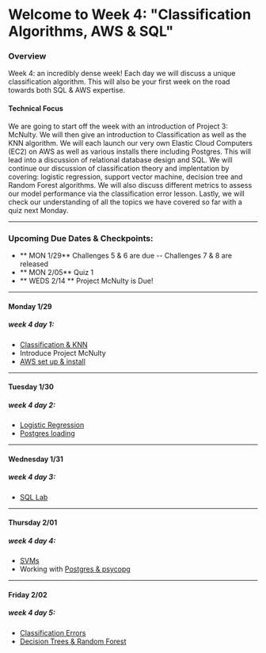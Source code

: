 # Welcome to Week 4: "Classification Algorithms, AWS & SQL" 

### <a name="overview"></a>Overview

Week 4: an incredibly dense week! Each day we will discuss a unique classification algorithm. 
This will also be your first week on the road towards both SQL & AWS expertise.  


#### Technical Focus

We are going to start off the week with an introduction of Project 3: McNulty. We will then give an introduction to Classification as well as the KNN algorithm.  We will each launch our very own Elastic Cloud Computers (EC2) on AWS as well as various installs there including Postgres.  This will lead into a discussion of relational database design and SQL.  We will continue our discussion of classification theory and implentation by covering: logistic regression, support vector machine, decision tree and Random Forest algorithms.  We will also discuss different metrics to assess our model performance via the classification error lesson.  Lastly, we will check our understanding of all the topics we have covered so far with a quiz next Monday.


---

### <a name="dates"></a>Upcoming Due Dates & Checkpoints:
* ** MON  1/29**   Challenges 5 & 6 are due -- Challenges 7 & 8 are released
* ** MON  2/05**   Quiz 1
* ** WEDS 2/14 **  Project McNulty is Due!


---


#### Monday 1/29
##### week 4 day 1:

* [Classification & KNN](01-mcnulty_class_cloud/supervised_classification_knn.pdf)  
* Introduce Project McNulty
* [AWS set up & install](01-mcnulty_class_cloud/aws_setup_cloud.md)


---

#### Tuesday 1/30
##### week 4 day 2:

* [Logistic Regression](02-logistic_sql_load/logistic.pdf)
* [Postgres loading](https://github.com/thisismetis/dscurriculm_beta/blob/master/class_lectures/week04-mcnulty1/02-logistic_sql_load/postgres_loading.md)

---

#### Wednesday 1/31
##### week 4 day 3:

* [SQL Lab](https://github.com/thisismetis/dscurriculm_beta/blob/master/class_lectures/week04-mcnulty1/03-class_eval_sql/SQL_lab.md)

---

#### Thursday 2/01
##### week 4 day 4:

* [SVMs](04-svm_psycopg/SVM_Part1.pdf)
* Working with [Postgres & psycopg](https://github.com/thisismetis/dscurriculm_beta/blob/master/class_lectures/week04-mcnulty1/04-svm_psycopg/Postgres_psycopg.md)

---

#### Friday 2/02
##### week 4 day 5:

* [Classification Errors](05-trees_forests/Classification_Errors.pdf)
* [Decision Trees & Random Forest](https://github.com/thisismetis/dscurriculm_beta/blob/master/class_lectures/week04-mcnulty1/05-trees_forests/Decision_Trees_Random_Forests.pdf)

